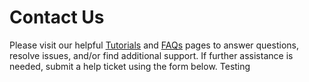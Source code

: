 # Contact Us

Please visit our helpful [Tutorials](/help-support/tutorials "Link") and [FAQs](/help-support/faqs "Link") pages to answer questions, resolve issues, and/or find additional support. If further assistance is needed, submit a help ticket using the form below. Testing
